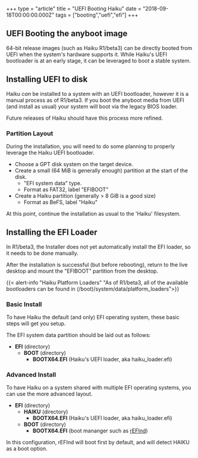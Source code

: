 +++
type = "article"
title = "UEFI Booting Haiku"
date = "2018-09-18T00:00:00.000Z"
tags = ["booting","uefi","efi"]
+++

## UEFI Booting the anyboot image

64-bit release images (such as Haiku R1/beta3) can be directly booted from UEFI when the system's hardware supports it.
While Haiku's UEFI bootloader is at an early stage, it can be leveraged to boot a stable system.

## Installing UEFI to disk

Haiku *can* be installed to a system with an UEFI bootloader, however it is a manual process as of R1/beta3.
If you boot the anyboot media from UEFI (and install as usual) your system will boot via the legacy BIOS loader.

Future releases of Haiku should have this process more refined.

### Partition Layout

During the installation, you will need to do some planning to properly leverage the Haiku UEFI bootloader.

  * Choose a GPT disk system on the target device.
  * Create a small (64 MiB is generally enough) partition at the start of the disk.
    * "EFI system data" type.
    * Format as FAT32, label "EFIBOOT"
  * Create a Haiku partition (generally > 8 GiB is a good size)
    * Format as BeFS, label "Haiku"

At this point, continue the installation as usual to the 'Haiku' filesystem.

## Installing the EFI Loader

In R1/beta3, the Installer does not yet automatically install the EFI loader, so it needs to be done manually.

After the installation is successful (but before rebooting), return to the live desktop and mount the "EFIBOOT" partition from the desktop.

{{< alert-info "Haiku Platform Loaders" "As of R1/beta3, all of the available bootloaders can be found in (/boot)/system/data/platform_loaders">}}

### Basic Install

To have Haiku the default (and only) EFI operating system, these basic steps will get you setup.

The EFI system data partition should be laid out as follows:

  * **EFI** (directory)
    * **BOOT** (directory)
      * **BOOTX64.EFI** (Haiku's UEFI loader, aka haiku_loader.efi)

### Advanced Install

To have Haiku on a system shared with multiple EFI operating systems, you can use the more advanced layout.

  * **EFI** (directory)
    * **HAIKU** (directory)
      * **BOOTX64.EFI** (Haiku's UEFI loader, aka haiku_loader.efi)
    * **BOOT** (directory)
      * **BOOTX64.EFI** (boot mananger such as [rEFInd](https://www.rodsbooks.com/refind/))

In this configuration, rEFInd will boot first by default, and will detect HAIKU as a boot option.

